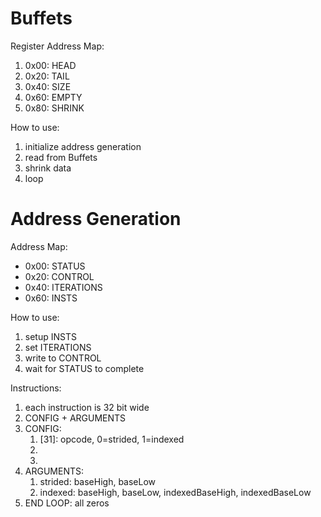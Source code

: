 # Buffets

Register Address Map:

1. 0x00: HEAD
2. 0x20: TAIL
3. 0x40: SIZE
4. 0x60: EMPTY
5. 0x80: SHRINK

How to use:

1. initialize address generation
2. read from Buffets
3. shrink data
4. loop

# Address Generation

Address Map:

- 0x00: STATUS
- 0x20: CONTROL
- 0x40: ITERATIONS
- 0x60: INSTS

How to use:

1. setup INSTS
2. set ITERATIONS
3. write to CONTROL
4. wait for STATUS to complete

Instructions:

1. each instruction is 32 bit wide
2. CONFIG + ARGUMENTS
3. CONFIG:
	1. [31]: opcode, 0=strided, 1=indexed
	2. [30:20]: bytes
	3. [19:0]: stride
4. ARGUMENTS:
	1. strided: baseHigh, baseLow
	2. indexed: baseHigh, baseLow, indexedBaseHigh, indexedBaseLow
5. END LOOP: all zeros